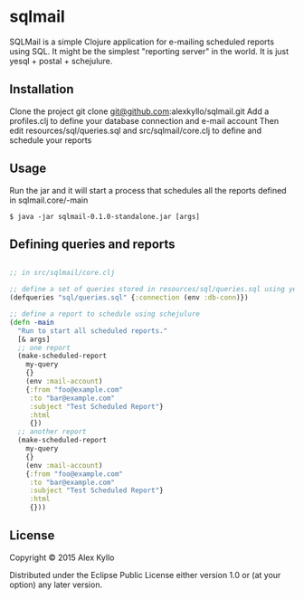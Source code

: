 # sqlmail

SQLMail is a simple Clojure application for e-mailing scheduled reports using SQL. It might be the simplest "reporting server" in the world. It is just yesql + postal + schejulure.

## Installation

Clone the project
git clone git@github.com:alexkyllo/sqlmail.git
Add a profiles.clj to define your database connection and e-mail account
Then edit resources/sql/queries.sql and src/sqlmail/core.clj to define and schedule your reports

## Usage

Run the jar and it will start a process that schedules all the reports defined in sqlmail.core/-main

    $ java -jar sqlmail-0.1.0-standalone.jar [args]

## Defining queries and reports

```clojure

;; in src/sqlmail/core.clj

;; define a set of queries stored in resources/sql/queries.sql using yesql
(defqueries "sql/queries.sql" {:connection (env :db-conn)})

;; define a report to schedule using schejulure
(defn -main
  "Run to start all scheduled reports."
  [& args]
  ;; one report
  (make-scheduled-report
    my-query
    {}
    (env :mail-account)
    {:from "foo@example.com"
     :to "bar@example.com"
     :subject "Test Scheduled Report"}
     :html
     {})
  ;; another report
  (make-scheduled-report
    my-query
    {}
    (env :mail-account)
    {:from "foo@example.com"
     :to "bar@example.com"
     :subject "Test Scheduled Report"}
     :html
     {}))
```


## License

Copyright © 2015 Alex Kyllo

Distributed under the Eclipse Public License either version 1.0 or (at
your option) any later version.
